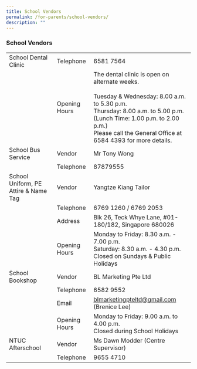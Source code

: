 ```yaml
---
title: School Vendors
permalink: /for-parents/school-vendors/
description: ""
---
```

### School Vendors

|  |  |  |
|---|---|---|
| School Dental Clinic | Telephone | 6581 7564 |
|  | Opening Hours | The dental clinic is open on alternate weeks.<br><br>Tuesday & Wednesday: 8.00 a.m. to 5.30 p.m.<br>Thursday: 8.00 a.m. to 5.00 p.m.<br>(Lunch Time: 1.00 p.m. to 2.00 p.m.)<br>Please call the General Office at 6584 4393 for more details. |
| School Bus Service | Vendor | Mr Tony Wong |
|   | Telephone | 87879555 |
| School Uniform, PE Attire & Name Tag | Vendor | Yangtze Kiang Tailor |
|   | Telephone | 6769 1260 / 6769 2053 |
|   | Address | Blk 26, Teck Whye Lane, #01-180/182, Singapore 680026 |
|   | Opening Hours | Monday to Friday: 8.30 a.m. - 7.00 p.m. <br>Saturday: 8.30 a.m. - 4.30 p.m.<br>Closed on Sundays & Public Holidays |
| School Bookshop | Vendor | BL Marketing Pte Ltd |
|   | Telephone | 6582 9552 |
|   | Email | blmarketingpteltd@gmail.com (Brenice Lee) |
|   | Opening Hours | Monday to Friday: 9.00 a.m. to 4.00 p.m. <br>Closed during School Holidays |
| NTUC Afterschool | Vendor | Ms Dawn Modder (Centre Supervisor) |
|   | Telephone | 9655 4710 |